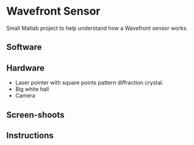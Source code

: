 # Wavefront Sensor

Small Matlab project to help understand how a Wavefront sensor works. 

## Software

## Hardware

- Laser pointer with square points pattern diffraction crystal.
- Big white hall
- Camera

## Screen-shoots

## Instructions